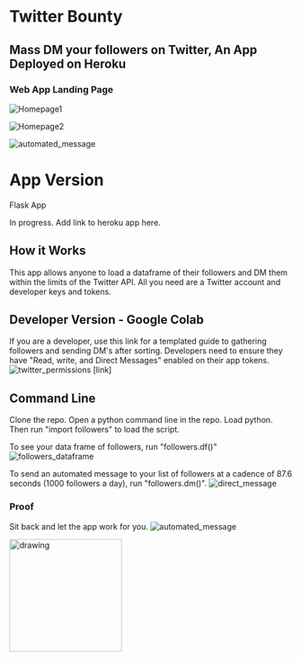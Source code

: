 # Twitter Bounty
## Mass DM your followers on Twitter, An App Deployed on Heroku

### Web App Landing Page

![Homepage1](https://github.com/npgeorge/twitter-bounty/blob/master/images_github/homepage1.png)

![Homepage2](https://github.com/npgeorge/twitter-bounty/blob/master/images_github/homepage2.png)

![automated_message](https://github.com/npgeorge/twitter-bounty/blob/master/images_github/automated_message.PNG)


# App Version

Flask App

In progress. Add link to heroku app here. 

## How it Works

This app allows anyone to load a dataframe of their followers and DM them within the limits of the Twitter API. All you need are a Twitter account and developer keys and tokens.

## Developer Version - Google Colab

If you are a developer, use this link for a templated guide to gathering followers and sending DM's after sorting. Developers need to ensure they have "Read, write, and Direct Messages" enabled on their app tokens.
![twitter_permissions](https://github.com/npgeorge/twitter-bounty/blob/master/images_github/twitter_permissions.png)
[link]

## Command Line

Clone the repo. Open a python command line in the repo. Load python. Then run "import followers" to load the script.

To see your data frame of followers, run "followers.df()"
![followers_dataframe](https://github.com/npgeorge/twitter-bounty/blob/master/images_github/get_df_of_followers.png)

To send an automated message to your list of followers at a cadence of 87.6 seconds (1000 followers a day), run "followers.dm()".
![direct_message](https://github.com/npgeorge/twitter-bounty/blob/master/images_github/send_a_dm.png)

### Proof
Sit back and let the app work for you.
![automated_message](https://github.com/npgeorge/twitter-bounty/blob/master/images_github/automated_message.PNG)

<img src="https://github.com/npgeorge/twitter-bounty/blob/master/images_github/automated_message.PNG" alt="drawing" width="200"/>

